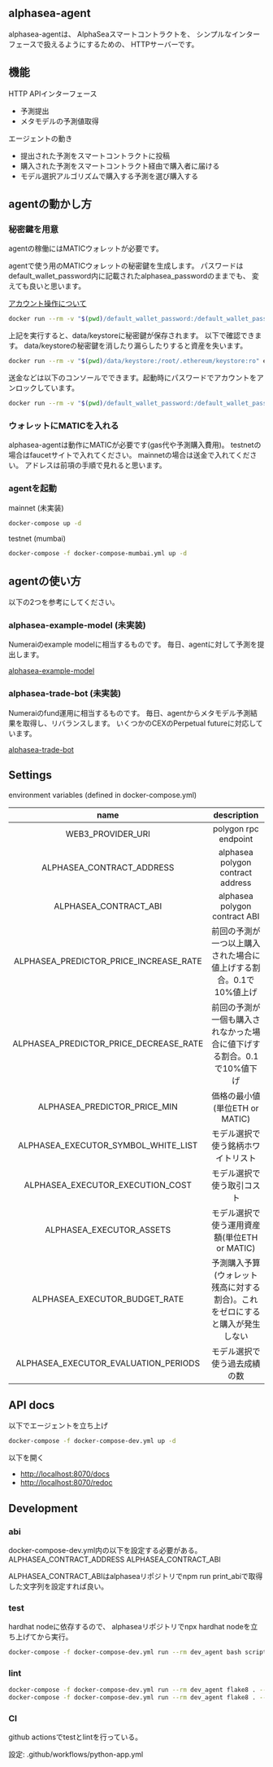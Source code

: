 ## alphasea-agent

alphasea-agentは、
AlphaSeaスマートコントラクトを、
シンプルなインターフェースで扱えるようにするための、
HTTPサーバーです。

## 機能

HTTP APIインターフェース

- 予測提出
- メタモデルの予測値取得

エージェントの動き

- 提出された予測をスマートコントラクトに投稿
- 購入された予測をスマートコントラクト経由で購入者に届ける
- モデル選択アルゴリズムで購入する予測を選び購入する

## agentの動かし方

### 秘密鍵を用意

agentの稼働にはMATICウォレットが必要です。

agentで使う用のMATICウォレットの秘密鍵を生成します。
パスワードはdefault_wallet_password内に記載されたalphasea_passwordのままでも、
変えても良いと思います。

[アカウント操作について](https://geth.ethereum.org/docs/interface/managing-your-accounts)

```bash
docker run --rm -v "$(pwd)/default_wallet_password:/default_wallet_password:ro" -v "$(pwd)/data/keystore:/root/.ethereum/keystore" ethereum/client-go account new --password /default_wallet_password
```

上記を実行すると、data/keystoreに秘密鍵が保存されます。
以下で確認できます。
data/keystoreの秘密鍵を消したり漏らしたりすると資産を失います。

```bash
docker run --rm -v "$(pwd)/data/keystore:/root/.ethereum/keystore:ro" ethereum/client-go account list
```

送金などは以下のコンソールでできます。起動時にパスワードでアカウントをアンロックしています。

```bash
docker run --rm -v "$(pwd)/default_wallet_password:/default_wallet_password:ro" -v "$(pwd)/data/keystore:/root/.ethereum/keystore:ro" -it ethereum/client-go console --password /default_wallet_password --unlock 0
```

### ウォレットにMATICを入れる

alphasea-agentは動作にMATICが必要です(gas代や予測購入費用)。
testnetの場合はfaucetサイトで入れてください。
mainnetの場合は送金で入れてください。
アドレスは前項の手順で見れると思います。

### agentを起動

mainnet (未実装)

```bash
docker-compose up -d
```

testnet (mumbai)

```bash
docker-compose -f docker-compose-mumbai.yml up -d
```

## agentの使い方

以下の2つを参考にしてください。

### alphasea-example-model (未実装)

Numeraiのexample modelに相当するものです。
毎日、agentに対して予測を提出します。

[alphasea-example-model](https://github.com/alphasea-dapp/alphasea-example-model)

### alphasea-trade-bot (未実装)

Numeraiのfund運用に相当するものです。
毎日、agentからメタモデル予測結果を取得し、リバランスします。
いくつかのCEXのPerpetual futureに対応しています。

[alphasea-trade-bot](https://github.com/alphasea-dapp/alphasea-trade-bot)

## Settings

environment variables (defined in docker-compose.yml)

|name|description|
|:-:|:-:|
|WEB3_PROVIDER_URI|polygon rpc endpoint|
|ALPHASEA_CONTRACT_ADDRESS|alphasea polygon contract address|
|ALPHASEA_CONTRACT_ABI|alphasea polygon contract ABI|
|ALPHASEA_PREDICTOR_PRICE_INCREASE_RATE| 前回の予測が一つ以上購入された場合に値上げする割合。0.1で10%値上げ |
|ALPHASEA_PREDICTOR_PRICE_DECREASE_RATE| 前回の予測が一個も購入されなかった場合に値下げする割合。0.1で10%値下げ |
|ALPHASEA_PREDICTOR_PRICE_MIN|価格の最小値(単位ETH or MATIC)|
|ALPHASEA_EXECUTOR_SYMBOL_WHITE_LIST|モデル選択で使う銘柄ホワイトリスト|
|ALPHASEA_EXECUTOR_EXECUTION_COST|モデル選択で使う取引コスト|
|ALPHASEA_EXECUTOR_ASSETS|モデル選択で使う運用資産額(単位ETH or MATIC)|
|ALPHASEA_EXECUTOR_BUDGET_RATE|予測購入予算(ウォレット残高に対する割合)。これをゼロにすると購入が発生しない|
|ALPHASEA_EXECUTOR_EVALUATION_PERIODS|モデル選択で使う過去成績の数|

## API docs

以下でエージェントを立ち上げ

```bash
docker-compose -f docker-compose-dev.yml up -d
```

以下を開く

- [http://localhost:8070/docs](http://localhost:8070/docs)
- [http://localhost:8070/redoc](http://localhost:8070/docs)

## Development

### abi

docker-compose-dev.yml内の以下を設定する必要がある。
ALPHASEA_CONTRACT_ADDRESS
ALPHASEA_CONTRACT_ABI

ALPHASEA_CONTRACT_ABIはalphaseaリポジトリでnpm run print_abiで取得した文字列を設定すれば良い。

### test

hardhat nodeに依存するので、
alphaseaリポジトリでnpx hardhat nodeを立ち上げてから実行。

```bash
docker-compose -f docker-compose-dev.yml run --rm dev_agent bash scripts/test.sh
```

### lint

```bash
docker-compose -f docker-compose-dev.yml run --rm dev_agent flake8 . --count --select=E9,F63,F7,F82 --show-source --statistics
docker-compose -f docker-compose-dev.yml run --rm dev_agent flake8 . --count --exit-zero --max-complexity=10 --max-line-length=127 --statistics
```

### CI

github actionsでtestとlintを行っている。

設定: .github/workflows/python-app.yml
